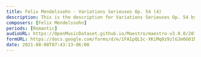 ```yaml
---
title: Felix Mendelssohn - Variations Serieuses Op. 54 (4)
description: This is the description for Variations Serieuses Op. 54 by Felix Mendelssohn
composers: [Felix Mendelssohn]
periods: [Romantic]
audioURL: https://OpenMusicDataset.github.io/Maestro/maestro-v3.0.0/2017/MIDI-Unprocessed_081_PIANO081_MID--AUDIO-split_07-09-17_Piano-e_2_-02_wav--1.midi
formURL: https://docs.google.com/forms/d/e/1FAIpQLSc-XKiMq0z9zlGJm0G01NyuJ3naCtdGl8PtamggZkIr3SGf_A/viewform
date: 2021-08-08T07:43:13-06:00
---
```

